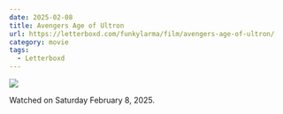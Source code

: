 ```yaml
---
date: 2025-02-08
title: Avengers Age of Ultron
url: https://letterboxd.com/funkylarma/film/avengers-age-of-ultron/
category: movie
tags:
  - Letterboxd
---
```


![](https://a.ltrbxd.com/resized/film-poster/8/1/6/0/5/81605-avengers-age-of-ultron-0-600-0-900-crop.jpg?v=d315efaff1)

Watched on Saturday February 8, 2025.
